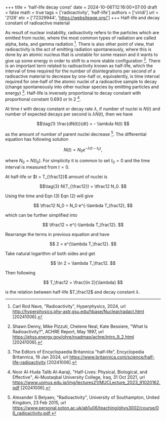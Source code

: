 +++
title = 'half-life decay const'
date = 2024-10-06T12:16:00+07:00
draft = false
math = true
tags = ['radioactivity', 'half-life']
authors = ['viridi']
url = '2128'
etc = ['72329944', 'https://websiteage.org/']
+++
Half-life and decay constant of radioactive material<!--more-->

As result of nuclear instability, radioactivity refers to the particles which are emitted from nuclei, where the most common types of radiation are called alpha, beta, and gamma radiation [^nave_2024]. There is also other point of view, that radioactivity is the act of emitting radiation spontaneously, where this is done by an atomic nucleus that is unstable for some reason and it wants to give up some energy in order to shift to a more stable configuration [^denny_1997]. There is an important term related to radioactivity known as half-life, which the interval of time required for the number of disintegrations per second of a radioactive material to decrease by one-half or, equivalently, is time interval required for one-half of the atomic nuclei of a radioactive sample to decay (change spontaneously into other nuclear species by emitting particles and energy) [^britannica_2024]. Half-life is inversely proportional to decay constant with proportional constant 0.693 or ln 2 [^huda_2021].

At time $t$ with decay constant or decay rate $\lambda$, if number of nuclei is $N(t)$ and number of expected decays per second is $\lambda N(t)$, then we have 

$$\tag{1}
\frac{dN(t)}{dt} = - \lambda N(t)
$$

as the amount of number of parent nuclei decrease [^belyaev_2015]. The differential equation has following solution

$$\tag{2}
N(t) = N_0 e^{-\lambda(t - t_0)},
$$

where $N_0 =  N(t_0)$. For simplicity it is common to set $t_0 = 0$ and the time interval is measured from $t = 0$.

At half-life or $t = T_{\frac12}$ amount of nuclei is

$$\tag{3}
N(T_{\frac12}) = \tfrac12 N_0.
$$

Using the time and Eqn (3) Eqn (2) will give

$$
\tfrac12 N_0 = N_0 e^{-\lambda T_\frac12},
$$

which can be further simplified into

$$
\tfrac12 = e^{-\lambda T_\frac12}.
$$

Rearrange the terms in previous equation and have

$$
2 = e^{\lambda T_\frac12}.
$$

Take natural logarithm of both sides and get

$$
\ln 2 = \lambda T_\frac12.
$$

Then following

$$
T_\frac12 = \frac{\ln 2}{\lambda}
$$

is the relation between half-life $T_\frac12$ and decay constant $\lambda$.


[^belyaev_2015]: Alexander S Belyaev, "Radioactivity", University of Southampton, United Kingdom, 23 Feb 2015, url https://www.personal.soton.ac.uk/ab1u06/teaching/phys3002/course/06_radioactivity.pdf, 
[^britannica_2024]: The Editors of Encyclopaedia Britannica "half-life", Encyclopedia Britannica, 19 Jan 2024, url https://www.britannica.com/science/half-life-radioactivity [20241006].
[^denny_1997]: Shawn Denny, Mike Pizzuti, Chelene Neal, Kate Bessiere, "What Is Radioactivity?", ACHRE Report, May 1997, url https://ehss.energy.gov/ohre/roadmap/achre/intro_9_2.html [20241006].
[^huda_2021]: Noor Al-Huda Talib Al-Aaraji, "Half-Lives: Physical, Biological, and Effective", Al-Mustaqbal University College, Iraq, 31 Oct 2021, url https://www.uomus.edu.iq/img/lectures21/MUCLecture_2023_91020162.pdf [20241006].
[^nave_2024]: Carl Rod Nave, "Radioactivity", Hyperphysics, 2024, url http://hyperphysics.phy-astr.gsu.edu/hbase/Nuclear/radact.html [20241006].
